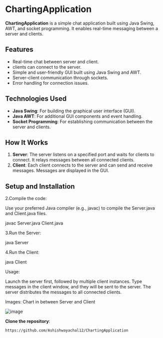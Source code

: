 # ChartingApplication

**ChartingApplication** is a simple chat application built using Java Swing, AWT, and socket programming. It enables real-time messaging between a server and  clients.

## Features

- Real-time chat between server and client.
-  clients can connect to the server.
- Simple and user-friendly GUI built using Java Swing and AWT.
- Server-client communication through sockets.
- Error handling for connection issues.

## Technologies Used

- **Java Swing**: For building the graphical user interface (GUI).
- **Java AWT**: For additional GUI components and event handling.
- **Socket Programming**: For establishing communication between the server and clients.

## How It Works

1. **Server**: The server listens on a specified port and waits for clients to connect. It relays messages between all connected clients.
2. **Client**: Each client connects to the server and can send and receive messages. Messages are displayed in the GUI.

## Setup and Installation


2.Compile the code:

Use your preferred Java compiler (e.g., javac) to compile the Server.java and Client.java files.

javac Server.java Client.java

3.Run the Server:

java Server

4.Run the Client:

java Client



Usage:

Launch the server first, followed by multiple client instances.
Type messages in the client window, and they will be sent to the server.
The server distributes the messages to all connected clients.


Images:
Chart in between Server and Client

![image](https://github.com/user-attachments/assets/902603c4-7cc2-49de-9a45-5094512555ea)



 **Clone the repository**:

   ```bash
https://github.com/Ashishwayachal12/ChartingApplication
